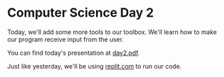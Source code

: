 # Computer Science Day 2

<link href="index.css" rel="stylesheet">

Today, we'll add some more tools to our toolbox. We'll learn how to make our program receive input from the user.

You can find today's presentation at [day2.pdf](../presentation-pdfs/day2.pdf).

Just like yesterday, we'll be using [replit.com](https://replit.com) to run our code.
